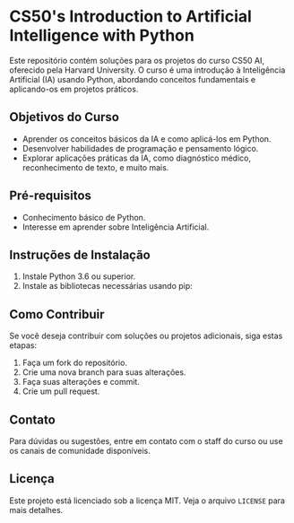 # CS50's Introduction to Artificial Intelligence with Python

Este repositório contém soluções para os projetos do curso CS50 AI, oferecido pela Harvard University. O curso é uma introdução à Inteligência Artificial (IA) usando Python, abordando conceitos fundamentais e aplicando-os em projetos práticos.


## Objetivos do Curso

- Aprender os conceitos básicos da IA e como aplicá-los em Python.
- Desenvolver habilidades de programação e pensamento lógico.
- Explorar aplicações práticas da IA, como diagnóstico médico, reconhecimento de texto, e muito mais.

## Pré-requisitos

- Conhecimento básico de Python.
- Interesse em aprender sobre Inteligência Artificial.

## Instruções de Instalação

1. Instale Python 3.6 ou superior.
2. Instale as bibliotecas necessárias usando pip:
## Como Contribuir

Se você deseja contribuir com soluções ou projetos adicionais, siga estas etapas:

1. Faça um fork do repositório.
2. Crie uma nova branch para suas alterações.
3. Faça suas alterações e commit.
4. Crie um pull request.

## Contato

Para dúvidas ou sugestões, entre em contato com o staff do curso ou use os canais de comunidade disponíveis.

## Licença

Este projeto está licenciado sob a licença MIT. Veja o arquivo `LICENSE` para mais detalhes.